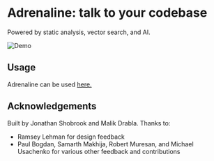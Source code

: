 # Adrenaline: talk to your codebase

Powered by static analysis, vector search, and AI.

![Demo](https://github.com/shobrook/adrenaline/assets/56707028/9d9d357f-d67e-4020-9874-e2469fe31eee)

## Usage

Adrenaline can be used [here.](https://useadrenaline.com/app)

## Acknowledgements

Built by Jonathan Shobrook and Malik Drabla. Thanks to:

- Ramsey Lehman for design feedback
- Paul Bogdan, Samarth Makhija, Robert Muresan, and Michael Usachenko for various other feedback and contributions
